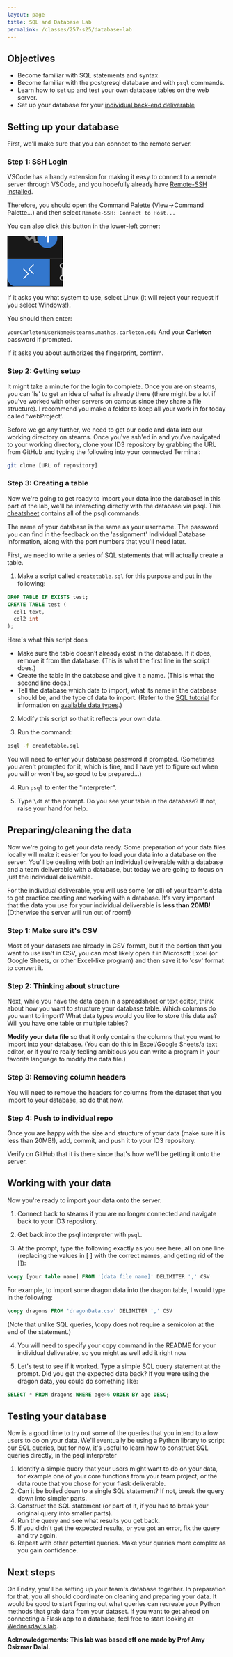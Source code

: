 ```yaml
---
layout: page
title: SQL and Database Lab
permalink: /classes/257-s25/database-lab
---
```


## Objectives
* Become familiar with SQL statements and syntax.
* Become familiar with the postgresql database and with `psql` commands.
* Learn how to set up and test your own database tables on the web server.
* Set up your database for your [individual back-end deliverable](project-3-ind)


## Setting up your database
First, we'll make sure that you can connect to the remote server.

### Step 1: SSH Login
VSCode has a handy extension for making it easy to connect to a remote server through VSCode, and you hopefully already have [Remote-SSH installed](https://code.visualstudio.com/docs/remote/ssh). 

Therefore, you should open the Command Palette (View->Command Palette...) and then select `Remote-SSH: Connect to Host...`

You can also click this button in the lower-left corner:

![Button with > < icons](/classes/257-s25/RemoteButton.png)

If it asks you what system to use, select Linux (it will reject your request if you select Windows!). 

You should then enter:

`yourCarletonUserName@stearns.mathcs.carleton.edu`
And your **Carleton** password if prompted.

If it asks you about authorizes the fingerprint, confirm.

### Step 2: Getting setup
It might take a minute for the login to complete. Once you are on stearns, you can 'ls' to get an idea of what is already there (there might be a lot if you've worked with other servers on campus since they share a file structure). I recommend you make a folder to keep all your work in for today called 'webProject'.

Before we go any further, we need to get our code and data into our working directory on stearns. Once you've ssh'ed in and you've navigated to your working directory, clone your ID3 repository by grabbing the URL from GitHub and typing the following into your connected Terminal: 

```bash
git clone [URL of repository]
```

### Step 3: Creating a table
Now we're going to get ready to import your data into the database! In this part of the lab, we'll be interacting directly with the database via psql. This [cheatsheet](https://www.postgresonline.com/downloads/special_feature/postgresql83_psql_cheatsheet.pdf) contains all of the psql commands. 

The name of your database is the same as your username. The password you can find in the feedback on the 'assignment' Individual Database information, along with the port numbers that you'll need later.

First, we need to write a series of SQL statements that will actually create a table. 

1. Make a script called `createtable.sql` for this purpose and put in the following:
```sql
DROP TABLE IF EXISTS test;
CREATE TABLE test (
  col1 text,
  col2 int
);
```

Here's what this script does

* Make sure the table doesn't already exist in the database. If it does, remove it from the database. (This is what the first line in the script does.)
* Create the table in the database and give it a name. (This is what the second line does.)
* Tell the database which data to import, what its name in the database should be, and the type of data to import. (Refer to the [SQL tutorial](http://www.w3schools.com/sql/default.asp) for information on [available data types](http://www.w3schools.com/sql/sql_datatypes_general.asp).)


2. Modify this script so that it reflects your own data. 

3. Run the command:
```bash
psql -f createtable.sql
```
You will need to enter your database password if prompted. (Sometimes you aren't prompted for it, which is fine, and I have yet to figure out when you will or won't be, so good to be prepared...)

4. Run `psql` to enter the "interpreter".

5. Type `\dt` at the prompt. Do you see your table in the database? If not, raise your hand for help.

## Preparing/cleaning the data
Now we're going to get your data ready. Some preparation of your data files locally will make it easier for you to load your data into a database on the server. You'll be dealing with both an individual deliverable with a database and a team deliverable with a database, but today we are going to focus on just the individual deliverable.

For the individual deliverable, you will use some (or all) of your team's data to get practice creating and working with a database. It's very important that the data you use for your individual deliverable is **less than 20MB!** (Otherwise the server will run out of room!)

### Step 1: Make sure it's CSV
Most of your datasets are already in CSV format, but if the portion that you want to use isn't in CSV, you can most likely open it in Microsoft Excel (or Google Sheets, or other Excel-like program) and then save it to 'csv' format to convert it.

### Step 2: Thinking about structure
Next, while you have the data open in a spreadsheet or text editor, think about how you want to structure your database table. Which columns do you want to import? What data types would you like to store this data as? Will you have one table or multiple tables? 

**Modify your data file** so that it only contains the columns that you want to import into your database. (You can do this in Excel/Google Sheets/a text editor, or if you're really feeling ambitious you can write a program in your favorite language to modify the data file.)

### Step 3: Removing column headers
You will need to remove the headers for columns from the dataset that you import to your database, so do that now.

### Step 4: Push to individual repo
Once you are happy with the size and structure of your data (make sure it is less than 20MB!), add, commit, and push it to your ID3 repository.

Verify on GitHub that it is there since that's how we'll be getting it onto the server.


## Working with your data
Now you're ready to import your data onto the server. 

1. Connect back to stearns if you are no longer connected and navigate back to your ID3 repository.

2. Get back into the psql interpreter with `psql`.

3. At the prompt, type the following exactly as you see here, all on one line (replacing the values in [ ] with the correct names, and getting rid of the []):
```sql
\copy [your table name] FROM '[data file name]' DELIMITER ',' CSV 
```

For example, to import some dragon data into the dragon table, I would type in the following:
```sql 
\copy dragons FROM 'dragonData.csv' DELIMITER ',' CSV
```

(Note that unlike SQL queries, \copy does not require a semicolon at the end of the statement.)

4. You will need to specify your copy command in the README for your individual deliverable, so you might as well add it right now

5. Let's test to see if it worked. Type a simple SQL query statement at the prompt. Did you get the expected data back? If you were using the dragon data, you could do something like:
```sql
SELECT * FROM dragons WHERE age>6 ORDER BY age DESC;
```

## Testing your database
Now is a good time to try out some of the queries that you intend to allow users to do on your data. We'll eventually be using a Python library to script our SQL queries, but for now, it's useful to learn how to construct SQL queries directly, in the psql interpreter

1. Identify a simple query that your users might want to do on your data, for example one of your core functions from your team project, or the data route that you chose for your flask deliverable.
2. Can it be boiled down to a single SQL statement? If not, break the query down into simpler parts.
3. Construct the SQL statement (or part of it, if you had to break your original query into smaller parts).
4. Run the query and see what results you get back.
5. If you didn't get the expected results, or you got an error, fix the query and try again.
6. Repeat with other potential queries. Make your queries more complex as you gain confidence.

## Next steps
On Friday, you'll be setting up your team's database together. In preparation for that, you all should coordinate on cleaning and preparing your data. It would be good to start figuring out what queries can recreate your Python methods that grab data from your dataset. If you want to get ahead on connecting a Flask app to a database, feel free to start looking at [Wednesday's lab](psycopg2).


**Acknowledgements: This lab was based off one made by Prof Amy Csizmar Dalal.**